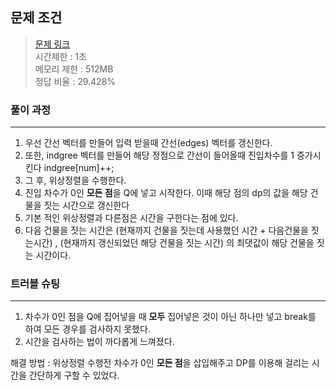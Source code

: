 ## 문제 조건
> <a href = "https://www.acmicpc.net/problem/1005"> 문제 링크 </a>  
> 시간제한 : 1초  
> 메모리 제한 : 512MB  
> 정답 비율 : 29.428%

### 풀이 과정
---
1. 우선 간선 벡터를 만들어 입력 받을때 간선(edges) 벡터를 갱신한다.
2. 또한, indgree 벡터를 만들어 해당 정점으로 간선이 들어올때 진입차수를 1 증가시킨다 indgree[num]++;
3. 그 후, 위상정렬을 수행한다.
4. 진입 차수가 0인 **모든 점**을 Q에 넣고 시작한다. 이때 해당 점의 dp의 값을 해당 건물을 짓는 시간으로 갱신한다 
5. 기본 적인 위상정렬과 다른점은 시간을 구한다는 점에 있다.
6. 다음 건물을 짓는 시간은 (현재까지 건물을 짓는데 사용했던 시간 + 다음건물을 짓는시간)
   , (현재까지 갱신되었던 해당 건물을 짓는 시간) 의 최댓값이 해당 건물을 짓는 시간이다.

### 트러블 슈팅
---
1. 차수가 0인 점을 Q에 집어넣을 때 **모두** 집어넣은 것이 아닌 하나만 넣고 break를 하여 모든 경우를 검사하지 못했다.
2. 시간을 검사하는 법이 까다롭게 느껴졌다.
     
해결 방법 : 위상정렬 수행전 차수가 0인 **모든 점**을 삽입해주고 DP를 이용해 걸리는 시간을 간단하게 구할 수 있었다.
